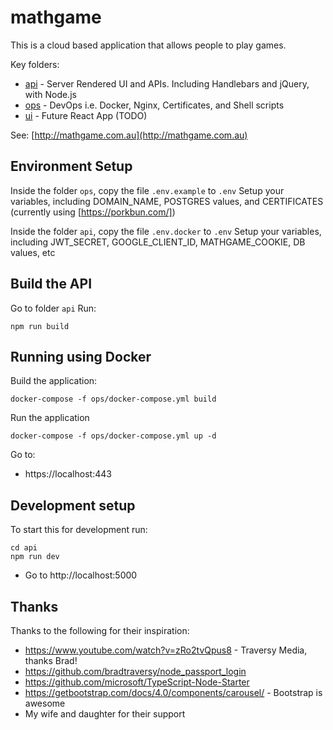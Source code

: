 # mathgame

This is a cloud based application that allows people to play games.

Key folders:
* [api](/../../tree/master/api) - Server Rendered UI and APIs. Including Handlebars and jQuery, with Node.js
* [ops](/../../tree/master/ops) - DevOps i.e. Docker, Nginx, Certificates, and Shell scripts
* [ui](/../../tree/master/ui) - Future React App (TODO)

See: [http://mathgame.com.au](http://mathgame.com.au)

## Environment Setup
Inside the folder `ops`, copy the file `.env.example` to `.env`
Setup your variables, including DOMAIN_NAME, POSTGRES values, and CERTIFICATES (currently using [https://porkbun.com/])

Inside the folder `api`, copy the file `.env.docker` to `.env`
Setup your variables, including JWT_SECRET, GOOGLE_CLIENT_ID, MATHGAME_COOKIE, DB values, etc

## Build the API
Go to folder `api`
Run:
```
npm run build
```

## Running using Docker
Build the application:
```
docker-compose -f ops/docker-compose.yml build
```
Run the application
```
docker-compose -f ops/docker-compose.yml up -d
```

Go to:
* https://localhost:443

## Development setup
To start this for development run:
```
cd api
npm run dev
```
* Go to http://localhost:5000

## Thanks
Thanks to the following for their inspiration:
* https://www.youtube.com/watch?v=zRo2tvQpus8 - Traversy Media, thanks Brad!
* https://github.com/bradtraversy/node_passport_login
* https://github.com/microsoft/TypeScript-Node-Starter
* https://getbootstrap.com/docs/4.0/components/carousel/ - Bootstrap is awesome
* My wife and daughter for their support
